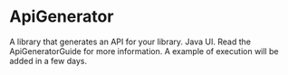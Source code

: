 # ApiGenerator
A library that generates an API for your library. Java UI.
Read the ApiGeneratorGuide for more information.
A example of execution will be added in a few days.
